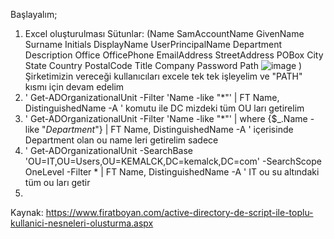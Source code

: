 Başlayalım;
1. Excel oluşturulması Sütunlar: (Name	SamAccountName	GivenName	Surname	Initials	DisplayName	UserPrincipalName	Department	Description	Office	OfficePhone	EmailAddress	StreetAddress	POBox 	City	State	Country	PostalCode	Title	Company	Password	Path
![image](https://github.com/user-attachments/assets/6e7216bd-5daf-42f3-bc38-ec9572960037)
) Şirketimizin vereceği kullanıcıları excele tek tek işleyelim ve "PATH" kısmı için devam edelim
2. ' Get-ADOrganizationalUnit -Filter 'Name -like "*"' | FT Name, DistinguishedName -A ' komutu ile DC mizdeki tüm OU ları getirelim
3.  ' Get-ADOrganizationalUnit -Filter 'Name -like "*"' | where {$_.Name -like "*Department*"} | FT Name, DistinguishedName -A ' içerisinde Department olan ou name leri getirelim sadece
4.  ' Get-ADOrganizationalUnit -SearchBase 'OU=IT,OU=Users,OU=KEMALCK,DC=kemalck,DC=com' -SearchScope OneLevel -Filter * | FT Name, DistinguishedName -A ' IT ou su altındaki tüm ou ları getir
5.  





Kaynak: https://www.firatboyan.com/active-directory-de-script-ile-toplu-kullanici-nesneleri-olusturma.aspx
